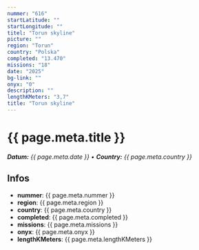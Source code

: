 ```yaml
---
nummer: "616"
startLatitude: ""
startLongitude: ""
titel: "Torun skyline"
picture: ""
region: "Torun"
country: "Polska"
completed: "13.470"
missions: "18"
date: "2025"
bg-link: ""
onyx: "0"
description: ""
lengthKMeters: "3,7"
title: "Torun skyline"
---
```


# {{ page.meta.title }}
_**Datum:** {{ page.meta.date }} • **Country:** {{ page.meta.country }}_

## Infos
- **nummer**: {{ page.meta.nummer }}
- **region**: {{ page.meta.region }}
- **country**: {{ page.meta.country }}
- **completed**: {{ page.meta.completed }}
- **missions**: {{ page.meta.missions }}
- **onyx**: {{ page.meta.onyx }}
- **lengthKMeters**: {{ page.meta.lengthKMeters }}

